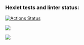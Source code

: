 ### Hexlet tests and linter status:
[![Actions Status](https://github.com/kvlas/python-project-50/actions/workflows/hexlet-check.yml/badge.svg)](https://github.com/kvlas/python-project-50/actions)

<a href="https://codeclimate.com/github/kvlas/python-project-50/maintainability"><img src="https://api.codeclimate.com/v1/badges/a97fd2a410867236c9f3/maintainability" /></a>

<a href="https://codeclimate.com/github/kvlas/python-project-50/test_coverage"><img src="https://api.codeclimate.com/v1/badges/a97fd2a410867236c9f3/test_coverage" /></a>